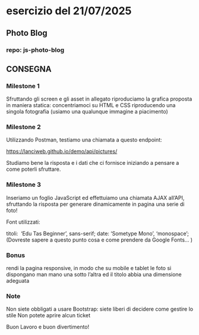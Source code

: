 # esercizio del 21/07/2025

## Photo Blog

### repo: js-photo-blog

## CONSEGNA

### Milestone 1

Sfruttando gli screen e gli asset in allegato riproduciamo la grafica proposta in maniera statica: concentriamoci su HTML e CSS riproducendo una singola fotografia (usiamo una qualunque immagine a piacimento)

### Milestone 2

Utilizzando Postman, testiamo una chiamata a questo endpoint:

https://lanciweb.github.io/demo/api/pictures/

Studiamo bene la risposta e i dati che ci fornisce iniziando a pensare a come poterli sfruttare.

### Milestone 3

Inseriamo un foglio JavaScript ed effettuiamo una chiamata AJAX all’API, sfruttando la risposta per generare dinamicamente in pagina una serie di foto!

Font utilizzati:

titoli:  ‘Edu Tas Beginner’, sans-serif;
date: ‘Sometype Mono’, ‘monospace’;
(Dovreste sapere a questo punto cosa e come prendere da Google Fonts… )

### Bonus

rendi la pagina responsive, in modo che su mobile e tablet le foto si dispongano man mano una sotto l’altra ed il titolo abbia una dimensione adeguata

### Note

Non siete obbligati a usare Bootstrap: siete liberi di decidere come gestire lo stile
Non potete aprire alcun ticket

Buon Lavoro e buon divertimento!
